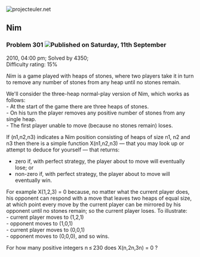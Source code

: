 ![projecteuler.net](images/print_page_logo.png)

## Nim

### Problem 301 ![](images/icon_info.png)Published on Saturday, 11th September
2010, 04:00 pm; Solved by 4350;  
Difficulty rating: 15%

_Nim_ is a game played with heaps of stones, where two players take it in turn
to remove any number of stones from any heap until no stones remain.

We'll consider the three-heap normal-play version of Nim, which works as
follows:  
\- At the start of the game there are three heaps of stones.  
\- On his turn the player removes any positive number of stones from any
single heap.  
\- The first player unable to move (because no stones remain) loses.

If (n1,n2,n3) indicates a Nim position consisting of heaps of size n1, n2 and
n3 then there is a simple function X(n1,n2,n3) — that you may look up or
attempt to deduce for yourself — that returns:

  * zero if, with perfect strategy, the player about to move will eventually lose; or
  * non-zero if, with perfect strategy, the player about to move will eventually win.

For example X(1,2,3) = 0 because, no matter what the current player does, his
opponent can respond with a move that leaves two heaps of equal size, at which
point every move by the current player can be mirrored by his opponent until
no stones remain; so the current player loses. To illustrate:  
\- current player moves to (1,2,1)  
\- opponent moves to (1,0,1)  
\- current player moves to (0,0,1)  
\- opponent moves to (0,0,0), and so wins.

For how many positive integers n ≤ 230 does X(n,2n,3n) = 0 ?

  
  

